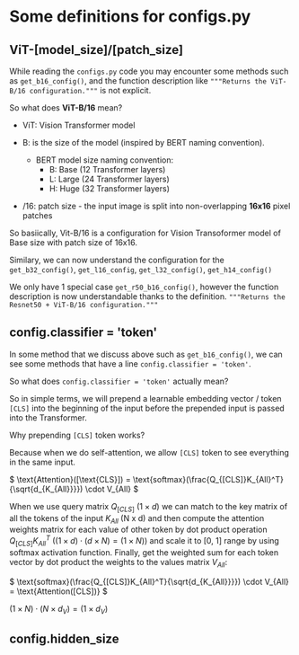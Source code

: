 # Some definitions for configs.py

## ViT-[model_size]/[patch_size]

While reading the `configs.py` code you may encounter some methods such as `get_b16_config()`, and the function description like `"""Returns the ViT-B/16 configuration."""` is not explicit.

So what does **ViT-B/16** mean?

- ViT: Vision Transformer model
- B: is the size of the model (inspired by BERT naming convention).
    - BERT model size naming convention:
        - B: Base (12 Transformer layers)
        - L: Large (24 Transformer layers)
        - H: Huge (32 Transformer layers)

- /16: patch size - the input image is split into non-overlapping **16x16** pixel patches

So basiically, Vit-B/16 is a configuration for Vision Transoformer model of Base size with patch size of 16x16.

Similary, we can now understand the configuration for the `get_b32_config()`, `get_l16_config`, `get_l32_config()`, `get_h14_config()`

We only have 1 special case `get_r50_b16_config()`, however the function description is now understandable thanks to the definition.   `"""Returns the Resnet50 + ViT-B/16 configuration."""`

## config.classifier = 'token'
In some method that we discuss above such as `get_b16_config()`, we can see some methods that have a line `config.classifier = 'token'`.

So what does `config.classifier = 'token'` actually mean?

So in simple terms, we will prepend a learnable embedding vector / token `[CLS]` into the beginning of the input before the prepended input is passed into the Transformer.

Why prepending `[CLS]` token works?

Because when we do self-attention, we allow `[CLS]` token to see everything in the same input.

$
\text{Attention}([\text{CLS}]) = \text{softmax}(\frac{Q_{[CLS]}K_{All}^T}{\sqrt{d_{K_{All}}}}) \cdot V_{All}
$

When we use query matrix $Q_{[CLS]}$ $(1 \times d)$ we can match to the key matrix of all the tokens of the input $K_{All}$ (N x d) and then compute the attention weights matrix for each value of other token by dot product operation $Q_{[CLS]}K_{All}^T$ $((1 \times d) \cdot (d \times N) = (1 \times N))$ and scale it to [0, 1] range by using softmax activation function. Finally, get the weighted sum for each token vector by dot product the weights to the values matrix $V_{All}$: 

$
\text{softmax}(\frac{Q_{[CLS]}K_{All}^T}{\sqrt{d_{K_{All}}}}) \cdot V_{All} = \text{Attention([CLS])}
$ 

$(1 \times N) \cdot (N \times d_V) = (1 \times d_V)$


## config.hidden_size